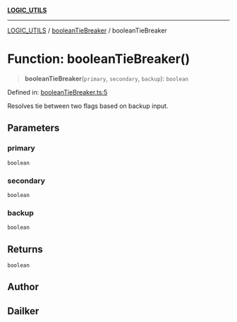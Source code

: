 [**LOGIC_UTILS**](../../README.md)

***

[LOGIC_UTILS](../../README.md) / [booleanTieBreaker](../README.md) / booleanTieBreaker

# Function: booleanTieBreaker()

> **booleanTieBreaker**(`primary`, `secondary`, `backup`): `boolean`

Defined in: [booleanTieBreaker.ts:5](https://github.com/dailker/everyutil/blob/d99125d64df5681bba8d2a0f0d24c32625cbf289/src/logic/booleanTieBreaker.ts#L5)

Resolves tie between two flags based on backup input.

## Parameters

### primary

`boolean`

### secondary

`boolean`

### backup

`boolean`

## Returns

`boolean`

## Author

## Dailker
